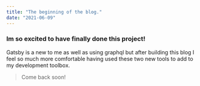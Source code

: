 ```yaml
---
title: "The beginning of the blog."
date: "2021-06-09"
---
```


### Im so excited to have finally done this project!

Gatsby is a new to me as well as using graphql but after building this blog I feel so much more comfortable having used these two new tools to add to my development toolbox.

> Come back soon!

